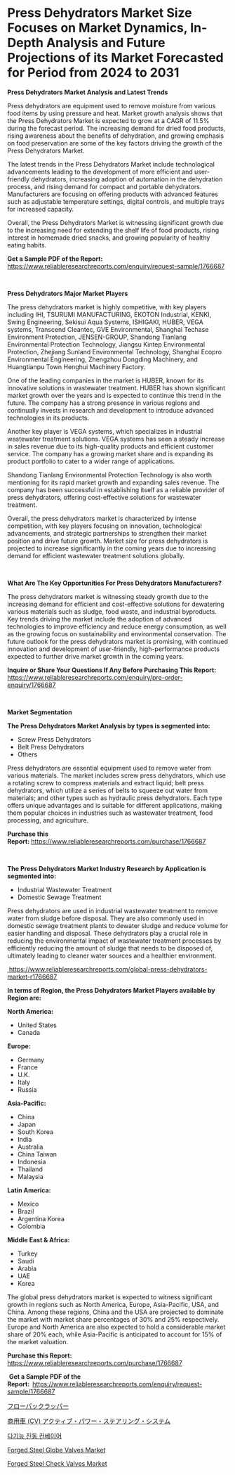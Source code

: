 <p><h1>Press Dehydrators Market Size Focuses on Market Dynamics, In-Depth Analysis and Future Projections of its Market Forecasted for Period from 2024 to 2031</h1></p><p><strong>Press Dehydrators Market Analysis and Latest Trends</strong></p>
<p><p>Press dehydrators are equipment used to remove moisture from various food items by using pressure and heat. Market growth analysis shows that the Press Dehydrators Market is expected to grow at a CAGR of 11.5% during the forecast period. The increasing demand for dried food products, rising awareness about the benefits of dehydration, and growing emphasis on food preservation are some of the key factors driving the growth of the Press Dehydrators Market.</p><p>The latest trends in the Press Dehydrators Market include technological advancements leading to the development of more efficient and user-friendly dehydrators, increasing adoption of automation in the dehydration process, and rising demand for compact and portable dehydrators. Manufacturers are focusing on offering products with advanced features such as adjustable temperature settings, digital controls, and multiple trays for increased capacity.</p><p>Overall, the Press Dehydrators Market is witnessing significant growth due to the increasing need for extending the shelf life of food products, rising interest in homemade dried snacks, and growing popularity of healthy eating habits.</p></p>
<p><strong>Get a Sample PDF of the Report:&nbsp;</strong> <a href="https://www.reliableresearchreports.com/enquiry/request-sample/1766687">https://www.reliableresearchreports.com/enquiry/request-sample/1766687</a></p>
<p>&nbsp;</p>
<p><strong>Press Dehydrators Major Market Players</strong></p>
<p><p>The press dehydrators market is highly competitive, with key players including IHI, TSURUMI MANUFACTURING, EKOTON Industrial, KENKI, Swing Engineering, Sekisui Aqua Systems, ISHIGAKI, HUBER, VEGA systems, Transcend Cleantec, GVE Environmental, Shanghai Techase Environment Protection, JENSEN-GROUP, Shandong Tianlang Environmental Protection Technology, Jiangsu Kintep Environmental Protection, Zhejiang Sunland Environmental Technology, Shanghai Ecopro Environmental Engineering, Zhengzhou Dongding Machinery, and Huangtianpu Town Henghui Machinery Factory.</p><p>One of the leading companies in the market is HUBER, known for its innovative solutions in wastewater treatment. HUBER has shown significant market growth over the years and is expected to continue this trend in the future. The company has a strong presence in various regions and continually invests in research and development to introduce advanced technologies in its products.</p><p>Another key player is VEGA systems, which specializes in industrial wastewater treatment solutions. VEGA systems has seen a steady increase in sales revenue due to its high-quality products and efficient customer service. The company has a growing market share and is expanding its product portfolio to cater to a wider range of applications.</p><p>Shandong Tianlang Environmental Protection Technology is also worth mentioning for its rapid market growth and expanding sales revenue. The company has been successful in establishing itself as a reliable provider of press dehydrators, offering cost-effective solutions for wastewater treatment.</p><p>Overall, the press dehydrators market is characterized by intense competition, with key players focusing on innovation, technological advancements, and strategic partnerships to strengthen their market position and drive future growth. Market size for press dehydrators is projected to increase significantly in the coming years due to increasing demand for efficient wastewater treatment solutions globally.</p></p>
<p>&nbsp;</p>
<p><strong>What Are The Key Opportunities For Press Dehydrators Manufacturers?</strong></p>
<p><p>The press dehydrators market is witnessing steady growth due to the increasing demand for efficient and cost-effective solutions for dewatering various materials such as sludge, food waste, and industrial byproducts. Key trends driving the market include the adoption of advanced technologies to improve efficiency and reduce energy consumption, as well as the growing focus on sustainability and environmental conservation. The future outlook for the press dehydrators market is promising, with continued innovation and development of user-friendly, high-performance products expected to further drive market growth in the coming years.</p></p>
<p><strong>Inquire or Share Your Questions If Any Before Purchasing This Report:</strong> <a href="https://www.reliableresearchreports.com/enquiry/pre-order-enquiry/1766687">https://www.reliableresearchreports.com/enquiry/pre-order-enquiry/1766687</a></p>
<p>&nbsp;</p>
<p><strong>Market Segmentation</strong></p>
<p><strong>The Press Dehydrators Market Analysis by types is segmented into:</strong></p>
<p><ul><li>Screw Press Dehydrators</li><li>Belt Press Dehydrators</li><li>Others</li></ul></p>
<p><p>Press dehydrators are essential equipment used to remove water from various materials. The market includes screw press dehydrators, which use a rotating screw to compress materials and extract liquid; belt press dehydrators, which utilize a series of belts to squeeze out water from materials; and other types such as hydraulic press dehydrators. Each type offers unique advantages and is suitable for different applications, making them popular choices in industries such as wastewater treatment, food processing, and agriculture.</p></p>
<p><strong>Purchase this Report:&nbsp;</strong><a href="https://www.reliableresearchreports.com/purchase/1766687">https://www.reliableresearchreports.com/purchase/1766687</a></p>
<p>&nbsp;</p>
<p><strong>The Press Dehydrators Market Industry Research by Application is segmented into:</strong></p>
<p><ul><li>Industrial Wastewater Treatment</li><li>Domestic Sewage Treatment</li></ul></p>
<p><p>Press dehydrators are used in industrial wastewater treatment to remove water from sludge before disposal. They are also commonly used in domestic sewage treatment plants to dewater sludge and reduce volume for easier handling and disposal. These dehydrators play a crucial role in reducing the environmental impact of wastewater treatment processes by efficiently reducing the amount of sludge that needs to be disposed of, ultimately leading to cleaner water sources and a healthier environment.</p></p>
<p><a href="https://www.reliableresearchreports.com/global-press-dehydrators-market-r1766687">&nbsp;https://www.reliableresearchreports.com/global-press-dehydrators-market-r1766687</a></p>
<p><strong>In terms of Region, the Press Dehydrators Market Players available by Region are:</strong></p>
<p>
    <p> <strong> North America: </strong>
        <ul>
            <li>United States</li>
            <li>Canada</li>
        </ul>
        </p> 
    <p> <strong> Europe: </strong>
        <ul>
            <li>Germany</li>
            <li>France</li>
            <li>U.K.</li>
            <li>Italy</li>
            <li>Russia</li>
        </ul>
        </p> 
    <p> <strong> Asia-Pacific: </strong>
        <ul>
            <li>China</li>
            <li>Japan</li>
            <li>South Korea</li>
            <li>India</li>
            <li>Australia</li>
            <li>China Taiwan</li>
            <li>Indonesia</li>
            <li>Thailand</li>
            <li>Malaysia</li>
        </ul>
        </p> 
    <p> <strong> Latin America: </strong>
        <ul>
            <li>Mexico</li>
            <li>Brazil</li>
            <li>Argentina Korea</li>
            <li>Colombia</li>
        </ul>
        </p> 
    <p> <strong> Middle East & Africa: </strong>
        <ul>
            <li>Turkey</li>
            <li>Saudi</li>
            <li>Arabia</li>
            <li>UAE</li>
            <li>Korea</li>
        </ul>
    </p>
    </p>
<p><p>The global press dehydrators market is expected to witness significant growth in regions such as North America, Europe, Asia-Pacific, USA, and China. Among these regions, China and the USA are projected to dominate the market with market share percentages of 30% and 25% respectively. Europe and North America are also expected to hold a considerable market share of 20% each, while Asia-Pacific is anticipated to account for 15% of the market valuation.</p></p>
<p><strong>Purchase this Report: </strong><a href="https://www.reliableresearchreports.com/purchase/1766687">https://www.reliableresearchreports.com/purchase/1766687</a></p>
<p>&nbsp;<strong>Get a Sample PDF of the Report:&nbsp;&nbsp;</strong><a href="https://www.reliableresearchreports.com/enquiry/request-sample/1766687">https://www.reliableresearchreports.com/enquiry/request-sample/1766687</a></p>
<p><strong></strong></p>
<p><p><a href="https://github.com/reliezer65/Market-Research-Report-List-2/blob/main/3940007162814.md">フローパックラッパー</a></p><p><a href="https://github.com/RodHoppe07/Market-Research-Report-List-2/blob/main/6639947162813.md">商用車 (CV) アクティブ・パワー・ステアリング・システム</a></p><p><a href="https://github.com/Elenrrera7685/Market-Research-Report-List-2/blob/main/5379296175262.md">다기능 진동 컨베이어</a></p><p><a href="https://github.com/yadanielu/Market-Research-Report-List-1/blob/main/forged-steel-globe-valves-market.md">Forged Steel Globe Valves Market</a></p><p><a href="https://github.com/lsapaaep8/Market-Research-Report-List-1/blob/main/forged-steel-check-valves-market.md">Forged Steel Check Valves Market</a></p></p>